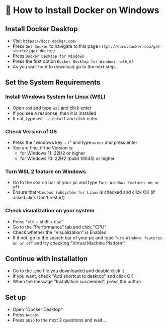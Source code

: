 # 🐳 How to Install Docker on Windows


## Install Docker Desktop

- Visit `https://docs.docker.com/`
- Press `Get Docker` to navigate to this page `https://docs.docker.com/get-started/get-docker/`
- Press `Docker Desktop for Windows`
- Press the first option `Docker Desktop for Windows -x86_64`
- As you wait for it to download go to the next step...


## Set the System Requirements

### Install Windows System for Linux (WSL)
- Open `cmd` and type `wsl` and click enter
- If you see a response, then it is installed
- If not, type `wsl --install` and click enter

### Check Version of OS
- Press the "windows key + r" and type `wiver` and press enter
- You are fine, if the Version is:
    * for Windows 11: 22H2 or higher
    * for Windows 10: 22H2 (build 19045) or higher


### Turn WSL 2 feature on Windows
- Go to the search bar of your pc and type `Turn Windows features on or off`
- Ensure that `Windows Subsystem for Linux` is checked and click OK (if asked click Don't restart)

### Check visualization on your system
- Press "ctrl + shift + esc"
- Go to the "Performance" tab and click "CPU"
- Check whether the "Visualization" is Enabled
- If it not, go to the search bar of your pc and type `Turn Windows features on or off` and try checking "Virtual Machine Platform"


## Continue with Installation
- Go to the .exe file you downloaded and double click it
- If you want, check "Add shortcut to desktop" and click OK
- When the message "Installation succeeded", press the button

## Set up
- Open "Docker Desktop"
- Press `Accept`
- Press `Skip` to the next 2 questions and wait...
